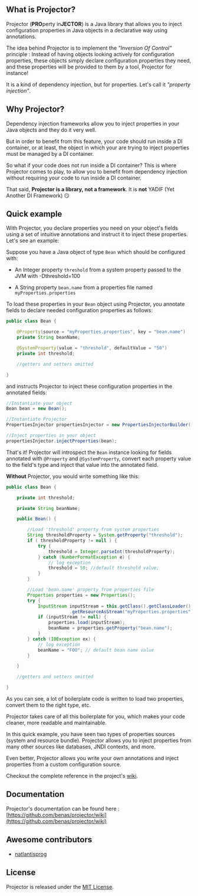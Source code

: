 ## What is Projector?

Projector (**PRO**perty in**JECTOR**) is a Java library that allows you to inject configuration properties in Java objects in a declarative way using annotations.

The idea behind Projector is to implement the _"Inversion Of Control"_ principle : Instead of having objects looking actively for configuration properties, these objects simply declare configuration properties they need, and these properties will be provided to them by a tool, Projector for instance!

It is a kind of dependency injection, but for properties. Let's call it _"property injection"_.

## Why Projector?

Dependency injection frameworks allow you to inject properties in your Java objects and they do it very well.

But in order to benefit from this feature, your code should run inside a DI container, or at least, the object in which your are trying to inject properties must be managed by a DI container.

So what if your code does not run inside a DI container? This is where Projector comes to play, to allow you to benefit from dependency injection without requiring your code to run inside a DI container.

That said, **Projector is a library, not a framework**. It is **not** YADIF (Yet Another DI Framework) :smirk:

## Quick example

With Projector, you declare properties you need on your object's fields using a set of intuitive annotations and instruct it to inject these properties. Let's see an example:

Suppose you have a Java object of type `Bean` which should be configured with:

* An Integer property `threshold` from a system property passed to the JVM with -Dthreshold=100

* A String property `bean.name` from a properties file named `myProperties.properties`

To load these properties in your `Bean` object using Projector, you annotate fields to declare needed configuration properties as follows:

```java
public class Bean {

    @Property(source = "myProperties.properties", key = "bean.name")
    private String beanName;

    @SystemProperty(value = "threshold", defaultValue = "50")
    private int threshold;

    //getters and setters omitted

}
```

and instructs Projector to inject these configuration properties in the annotated fields:

```java
//Instantiate your object
Bean bean = new Bean();

//Instantiate Projector
PropertiesInjector propertiesInjector = new PropertiesInjectorBuilder().build();

//Inject properties in your object
propertiesInjector.injectProperties(bean);
```

That's it! Projector will introspect the `Bean` instance looking for fields annotated with `@Property` and `@SystemProperty`, convert each property value to the field's type and inject that value into the annotated field.

**Without** Projector, you would write something like this:

```java
public class Bean {

    private int threshold;

    private String beanName;

    public Bean() {

        //Load 'threshold' property from system properties
        String thresholdProperty = System.getProperty("threshold");
        if ( thresholdProperty != null ) {
            try {
                threshold = Integer.parseInt(thresholdProperty);
            } catch (NumberFormatException e) {
                // log exception
                threshold = 50; //default threshold value;
            }
        }

        //Load 'bean.name' property from properties file
        Properties properties = new Properties();
        try {
            InputStream inputStream = this.getClass().getClassLoader()
                        .getResourceAsStream("myProperties.properties");
            if (inputStream != null) {
                properties.load(inputStream);
                beanName = properties.getProperty("bean.name");
            }
        } catch (IOException ex) {
            // log exception
            beanName = "FOO"; // default bean name value
        }

    }

    //getters and setters omitted

}
```

As you can see, a lot of boilerplate code is written to load two properties, convert them to the right type, etc.

Projector takes care of all this boilerplate for you, which makes your code cleaner, more readable and maintainable.

In this quick example, you have seen two types of properties sources (system and resource bundle). Projector allows you to inject properties from many other sources like databases, JNDI contexts, and more.

Even better, Projector allows you write your own annotations and inject properties from a custom configuration source.

Checkout the complete reference in the project's [wiki](https://github.com/benas/projector/wiki).

## Documentation

Projector's documentation can be found here : [https://github.com/benas/projector/wiki](https://github.com/benas/projector/wiki)

## Awesome contributors

* [natlantisprog](https://github.com/natlantisprog)

## License
Projector is released under the [MIT License](http://opensource.org/licenses/mit-license.php/).
